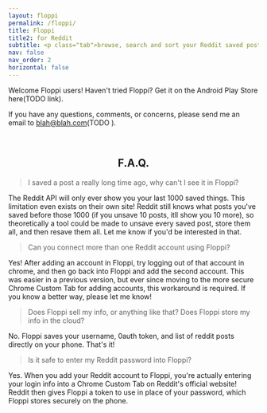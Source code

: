 ```yaml
---
layout: floppi
permalink: /floppi/
title: Floppi
title2: for Reddit
subtitle: <p class="tab">browse, search and sort your Reddit saved posts</p>
nav: false
nav_order: 2
horizontal: false
---
```


Welcome Floppi users! Haven't tried Floppi? Get it on the Android Play Store here(TODO link).

If you have any questions, comments, or concerns, please send me an email to blah@blah.com(TODO ).

<br>

<h2 align="center">F.A.Q.</h2>

<blockquote>I saved a post a really long time ago, why can't I see it in Floppi?</blockquote>

The Reddit API will only ever show you your last 1000 saved things. This limitation even exists on their own site! Reddit still knows what posts you've saved before those 1000 (if you unsave 10 posts, itll show you  10 more), so theoretically a tool could be made to unsave every saved post, store them all, and then resave them all. Let me know if you'd be interested in that.

<blockquote>Can you connect more than one Reddit account using Floppi?</blockquote>

Yes! After adding an account in Floppi, try logging out of that account in chrome, and then go back into Floppi and add the second account.
This was easier in a previous version, but ever since moving to the more secure Chrome Custom Tab for adding accounts, this workaround is required. If you know a better way, please let me know!

<blockquote>Does Floppi sell my info, or anything like that? Does Floppi store my info in the cloud?</blockquote>

No. Floppi saves your username, 0auth token, and list of reddit posts directly on your phone. That's it!

<blockquote>Is it safe to enter my Reddit password into Floppi?</blockquote>

Yes. When you add your Reddit account to Floppi, you're actually entering your login info into a Chrome Custom Tab on Reddit's official website! Reddit then gives Floppi a token to use in place of your password, which Floppi stores securely on the phone.
